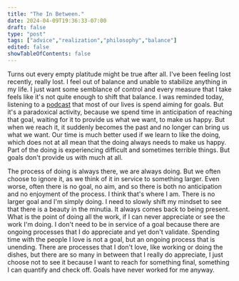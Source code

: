 ```yaml
---
title: "The In Between."
date: 2024-04-09T19:36:33-07:00
draft: false
type: "post"
tags: ["advice","realization","philosophy","balance"]
edited: false
showTableOfContents: false
---
```


Turns out every empty platitude might be true after all. I've been feeling lost recently, really lost. I feel out of balance and unable to stabilize anything in my life. I just want some semblance of control and every measure that I take feels like it's not quite enough to shift that balance. I was reminded today, listening to a [podcast](https://megaphone.link/VMP2076192826 "Life is hard. Can philosophy help? | The Gray Area with Sean Illing") that most of our lives is spend aiming for goals. But it's a paradoxical activity, because we spend time in anticipation of reaching that goal, waiting for it to provide us what we want, to make us happy. But when we reach it, it suddenly becomes the past and no longer can bring us what we want. Our time is much better used if we learn to like the doing, which does not at all mean that the doing always needs to make us happy. Part of the doing is experiencing difficult and sometimes terrible things. But goals don't provide us with much at all.

The process of doing is always there, we are always doing. But we often choose to ignore it, as we think of it in service to something larger. Even worse, often there is no goal, no aim, and so there is both no anticipation and no enjoyment of the process. I think that's where I am. There is no larger goal and I'm simply doing. I need to slowly shift my mindset to see that there is a beauty in the minutia. It always comes back to being present. What is the point of doing all the work, if I can never appreciate or see the work I'm doing. I don't need to be in service of a goal because there are ongoing processes that I do appreciate and yet don't validate. Spending time with the people I love is not a goal, but an ongoing process that is unending. There are processes that I don't love, like working or doing the dishes, but there are so many in between that I really do appreciate, I just choose not to see it because I want to reach for something final, something I can quantify and check off. Goals have never worked for me anyway.
